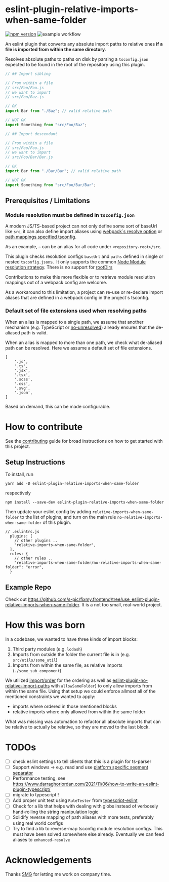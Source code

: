 # eslint-plugin-relative-imports-when-same-folder

[![npm version](https://badge.fury.io/js/eslint-plugin-relative-imports-when-same-folder.svg)](https://badge.fury.io/js/eslint-plugin-relative-imports-when-same-folder)
![example workflow](https://github.com/spicattutti/eslint-plugin-relative-imports-when-same-folder/actions/workflows/test_build_and_publish.yml/badge.svg)

An eslint plugin that converts any absolute import paths to relative ones **if a file is imported from within the same directory**.

Resolves absolute paths to paths on disk by parsing a `tsconfig.json` expected to be found in the root of the repository
using this plugin.

```ts
// ## Import sibling

// From within a file 
// src/Foo/Foo.js
// we want to import
// src/Foo/Baz.js

// OK
import Bar from "./Baz"; // valid relative path

// NOT OK
import Something from "src/Foo/Baz";
```

```ts
// ## Import descendant

// From within a file 
// src/Foo/Foo.js
// we want to import
// src/Foo/Bar/Bar.js

// OK
import Bar from "./Bar/Bar"; // valid relative path

// NOT OK
import Something from "src/Foo/Bar/Bar";
```


## Prerequisites / Limitations

### Module resolution must be defined in `tsconfig.json`

A modern JS/TS-based project can not only define some sort of baseUrl like `src`, it can also define import aliases using [webpack`s resolve option](https://webpack.js.org/configuration/resolve/) or [path mappings specified tsconfig](https://www.typescriptlang.org/docs/handbook/module-resolution.html).

As an example, `~` can be an alias for all code under `<repository-root>/src`.

This plugin checks resolution configs `baseUrl` and `paths` defined in single or nested `tsconfig.json`s. ️
It only supports the common [Node Module resolution strategy](https://www.typescriptlang.org/docs/handbook/module-resolution.html#module-resolution-strategies). There is no
support for [rootDirs](https://www.typescriptlang.org/tsconfig#rootDirs)

Contributions to make this more flexible or to retrieve module resolution mappings out of a webpack config are welcome.

As a workaround to this limitation, a project can re-use or re-declare import aliases that are defined in a webpack config in the project`s tsconfig.

### Default set of file extensions used when resolving paths

When an alias is mapped to a single path, we assume that another mechanism (e.g. TypeScript or [no-unresolved](https://github.com/import-js/eslint-plugin-import/blob/main/docs/rules/no-unresolved.md)) already ensures that the de-aliased path is valid.

When an alias is mapped to more than one path, we check what de-aliased path can be resolved. Here we assume a default set
of file extensions.

```
[
    '.js',
    '.ts',
    '.jsx',
    '.tsx',
    '.scss',
    '.css',
    '.svg',
    '.json',
]
```

Based on demand, this can be made configurable.

# How to contribute

See the [contributing](CONTRIBUTING.md) guide for broad instructions on how to get started with this project.

## Setup Instructions 

To install, run
```
yarn add -D eslint-plugin-relative-imports-when-same-folder
```
respectively
```
npm install --save-dev eslint-plugin-relative-imports-when-same-folder
```

Then update your eslint config by adding `relative-imports-when-same-folder` to the list of plugins,
and turn on the main rule `no-relative-imports-when-same-folder` of this plugin.
```
// .eslintrc.js
  plugins: [
    // other plugins ..
    "relative-imports-when-same-folder",
  ],
  rules: {
    // other rules ..
    "relative-imports-when-same-folder/no-relative-imports-when-same-folder": "error",
  }
```

## Example Repo

Check out https://github.com/s-pic/fixmy.frontend/tree/use_eslint-plugin-relative-imports-when-same-folder.
It is a not too small, real-world project.

# How this was born

In a codebase, we wanted to have three kinds of import blocks:
1. Third party modules (e.g. `lodash`)
2. Imports from outside the folder the current file is in (e.g. `src/utils/some_util`)
3. Imports from within the same file, as relative imports (`./some_sub_component`)

We utilized [import/order](https://github.com/import-js/eslint-plugin-import/blob/main/docs/rules/order.md) for the ordering as well as [eslint-plugin-no-relative-import-paths](https://www.npmjs.com/package/eslint-plugin-no-relative-import-paths) with `allowSameFolder`) to only allow imports from within the same file. Using that setup we could enforce allmost all of the mentioned constraints we wanted to apply:
- imports where ordered in those mentioned blocks
- relative imports where only allowed from within the same folder

What was missing was automation to refactor all absolute imports that can be relative to actually be relative, so they are moved to the last block.


# TODOs
- [ ] check eslint settings to tell clients that this is a plugin for ts-parser
- [ ] Support windows -> e.g. read and use [platform specific segment separator](https://nodejs.org/api/path.html#pathsep)
- [ ] Performance testing, see https://www.darraghoriordan.com/2021/11/06/how-to-write-an-eslint-plugin-typescript/
- [ ] migrate to typescript !
- [ ] Add proper unit test using `RuleTester` from [typescript-eslint](https://github.com/typescript-eslint/typescript-eslint)
- [ ] Check for a lib that helps with dealing with globs instead of verbosely hand-rolling the string manipulation logic
- [ ] Solidify reverse mapping of path aliases with more tests, preferably using real world configs
- [ ] Try to find a lib to reverse-map tsconfig module resolution configs. This must have been solved somewhere else already. Eventually we can feed aliases to `enhanced-resolve`

# Acknowledgements

Thanks [SMG](https://swissmarketplace.group/en/) for letting me work on company time.